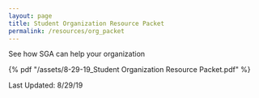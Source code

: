 ```yaml
---
layout: page
title: Student Organization Resource Packet
permalink: /resources/org_packet
---
```


See how SGA can help your organization<!--end_excerpt-->

{% pdf "/assets/8-29-19_Student Organization Resource Packet.pdf" %}

Last Updated: 8/29/19
